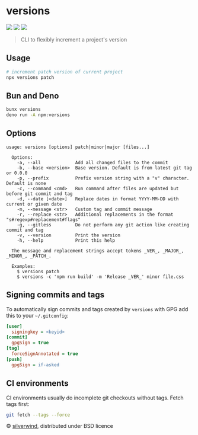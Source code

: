 # versions
[![](https://img.shields.io/npm/v/versions.svg?style=flat)](https://www.npmjs.org/package/versions) [![](https://img.shields.io/npm/dm/versions.svg)](https://www.npmjs.org/package/versions) [![](https://packagephobia.com/badge?p=versions)](https://packagephobia.com/result?p=versions)

> CLI to flexibly increment a project's version

## Usage
```bash
# increment patch version of current project
npx versions patch
```

## Bun and Deno

```bash
bunx versions
deno run -A npm:versions
```

## Options
```
usage: versions [options] patch|minor|major [files...]

  Options:
    -a, --all             Add all changed files to the commit
    -b, --base <version>  Base version. Default is from latest git tag or 0.0.0
    -p, --prefix          Prefix version string with a "v" character. Default is none
    -c, --command <cmd>   Run command after files are updated but before git commit and tag
    -d, --date [<date>]   Replace dates in format YYYY-MM-DD with current or given date
    -m, --message <str>   Custom tag and commit message
    -r, --replace <str>   Additional replacements in the format "s#regexp#replacement#flags"
    -g, --gitless         Do not perform any git action like creating commit and tag
    -v, --version         Print the version
    -h, --help            Print this help

  The message and replacement strings accept tokens _VER_, _MAJOR_, _MINOR_, _PATCH_.

  Examples:
    $ versions patch
    $ versions -c 'npm run build' -m 'Release _VER_' minor file.css
```

## Signing commits and tags

To automatically sign commits and tags created by `versions` with GPG add this to your `~/.gitconfig`:

```ini
[user]
  signingkey = <keyid>
[commit]
  gpgSign = true
[tag]
  forceSignAnnotated = true
[push]
  gpgSign = if-asked
```

## CI environments

CI environments usually do incomplete git checkouts without tags. Fetch tags first:

```bash
git fetch --tags --force
```

© [silverwind](https://github.com/silverwind), distributed under BSD licence
